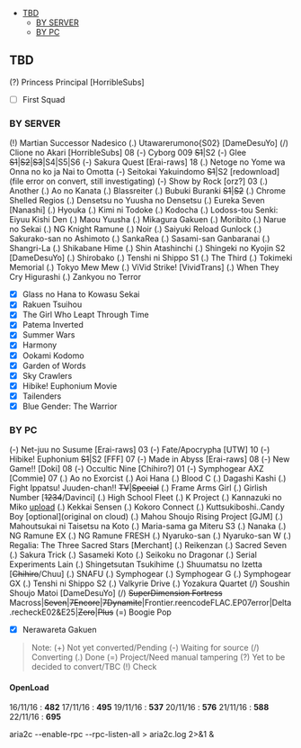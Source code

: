 <!-- toc orderedList:0 depthFrom:1 depthTo:3 -->

- [TBD](#tbd)
	- [BY SERVER](#by-server)
	- [BY PC](#by-pc)

<!-- tocstop -->

## TBD
(?) Princess Principal [HorribleSubs]
- [ ] First Squad

### BY SERVER
(!) Martian Successor Nadesico
(.) Utawarerumono{S02} [DameDesuYo]
(/) Clione no Akari [HorribleSubs] 08
(-) Cyborg 009 ~~S1~~|S2
(-) Glee ~~S1~~|~~S2~~|~~S3~~|S4|S5|S6
(-) Sakura Quest [Erai-raws] 18
(.) Netoge no Yome wa Onna no ko ja Nai to Omotta
(-) Seitokai Yakuindomo ~~S1~~|S2 [redownload](file error on convert, still investigating)
(-) Show by Rock [orz?] 03
(.) Another
(.) Ao no Kanata
(.) Blassreiter
(.) Bubuki Buranki ~~S1~~|~~S2~~
(.) Chrome Shelled Regios
(.) Densetsu no Yuusha no Densetsu
(.) Eureka Seven [Nanashi]
(.) Hyouka
(.) Kimi ni Todoke
(.) Kodocha
(.) Lodoss-tou Senki: Eiyuu Kishi Den
(.) Maou Yuusha
(.) Mikagura Gakuen
(.) Moribito
(.) Narue no Sekai
(.) NG Knight Ramune
(.) Noir
(.) Saiyuki Reload Gunlock
(.) Sakurako-san no Ashimoto
(.) SankaRea
(.) Sasami-san Ganbaranai
(.) Shangri-La
(.) Shikabane Hime
(.) Shin Atashinchi
(.) Shingeki no Kyojin S2 [DameDesuYo]
(.) Shirobako
(.) Tenshi ni Shippo S1
(.) The Third
(.) Tokimeki Memorial
(.) Tokyo Mew Mew
(.) ViVid Strike! [VividTrans]
(.) When They Cry Higurashi
(.) Zankyou no Terror
- [x] Glass no Hana to Kowasu Sekai
- [x] Rakuen Tsuihou
- [x] The Girl Who Leapt Through Time
- [x] Patema Inverted
- [x] Summer Wars
- [x] Harmony
- [x] Ookami Kodomo
- [x] Garden of Words
- [x] Sky Crawlers
- [x] Hibike! Euphonium Movie
- [x] Tailenders
- [x] Blue Gender: The Warrior

### BY PC
(-) Net-juu no Susume [Erai-raws] 03
(-) Fate/Apocrypha [UTW] 10
(-) Hibike! Euphonium ~~S1~~|S2 [FFF] 07
(-) Made in Abyss [Erai-raws] 08
(-) New Game!! [Doki] 08
(-) Occultic Nine [Chihiro?] 01
(-) Symphogear AXZ [Commie] 07
(.) Ao no Exorcist
(.) Aoi Hana
(.) Blood C
(.) Dagashi Kashi
(.) Fight Ippatsu! Juuden-chan!! ~~TV~~|~~Special~~
(.) Frame Arms Girl
(.) Girlish Number [~~1234~~/Davinci]
(.) High School Fleet
(.) K Project
(.) Kannazuki no Miko [upload](KBagi)
(.) Kekkai Sensen
(.) Kokoro Connect
(.) Kuttsukiboshi..Candy Boy [optional](original on cloud)
(.) Mahou Shoujo Rising Project [GJM]
(.) Mahoutsukai ni Taisetsu na Koto
(.) Maria-sama ga Miteru S3
(.) Nanaka
(.) NG Ramune EX
(.) NG Ramune FRESH
(.) Nyaruko-san
(.) Nyaruko-san W
(.) Regalia: The Three Sacred Stars [Merchant]
(.) Reikenzan
(.) Sacred Seven
(.) Sakura Trick
(.) Sasameki Koto
(.) Seikoku no Dragonar
(.) Serial Experiments Lain
(.) Shingetsutan Tsukihime
(.) Shuumatsu no Izetta [~~Chihiro~~/Chuu]
(.) SNAFU
(.) Symphogear
(.) Symphogear G
(.) Symphogear GX
(.) Tenshi ni Shippo S2
(.) Valkyrie Drive
(.) Yozakura Quartet
(/) Soushin Shoujo Matoi [DameDesuYo]
(/) ~~SuperDimension Fortress~~ Macross|~~Seven~~|~~7Encore~~|~~7Dynamite~~|Frontier.reencodeFLAC.EP07error|Delta.recheckE02&E25|~~Zero~~|~~Plus~~
(=) Boogie Pop
- [x] Nerawareta Gakuen

> Note:
> (+) Not yet converted/Pending
> (-) Waiting for source
> (/) Converting
> (.) Done
> (=) Project/Need manual tampering
> (?) Yet to be decided to convert/TBC
> (!) Check

<!-- untoc -->
#### OpenLoad
16/11/16 : __482__
17/11/16 : __495__
19/11/16 : __537__
20/11/16 : __576__
21/11/16 : __588__
22/11/16 : __695__

aria2c --enable-rpc --rpc-listen-all > aria2c.log 2>&1 &
